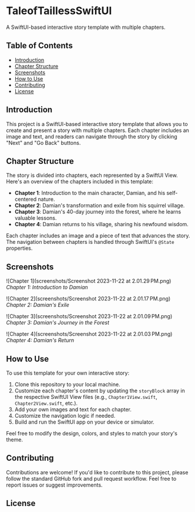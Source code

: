 # TaleofTaillessSwiftUI

A SwiftUI-based interactive story template with multiple chapters.

## Table of Contents
- [Introduction](#introduction)
- [Chapter Structure](#chapter-structure)
- [Screenshots](#screenshots)
- [How to Use](#how-to-use)
- [Contributing](#contributing)
- [License](#license)

## Introduction

This project is a SwiftUI-based interactive story template that allows you to create and present a story with multiple chapters. Each chapter includes an image and text, and readers can navigate through the story by clicking "Next" and "Go Back" buttons.

## Chapter Structure

The story is divided into chapters, each represented by a SwiftUI View. Here's an overview of the chapters included in this template:

- **Chapter 1**: Introduction to the main character, Damian, and his self-centered nature.
- **Chapter 2**: Damian's transformation and exile from his squirrel village.
- **Chapter 3**: Damian's 40-day journey into the forest, where he learns valuable lessons.
- **Chapter 4**: Damian returns to his village, sharing his newfound wisdom.

Each chapter includes an image and a piece of text that advances the story. The navigation between chapters is handled through SwiftUI's `@State` properties.

## Screenshots

![Chapter 1](screenshots/Screenshot 2023-11-22 at 2.01.29 PM.png)
*Chapter 1: Introduction to Damian*

![Chapter 2](screenshots/Screenshot 2023-11-22 at 2.01.17 PM.png)
*Chapter 2: Damian's Exile*

![Chapter 3](screenshots/Screenshot 2023-11-22 at 2.01.09 PM.png)
*Chapter 3: Damian's Journey in the Forest*

![Chapter 4](screenshots/Screenshot 2023-11-22 at 2.01.03 PM.png)
*Chapter 4: Damian's Return*

## How to Use

To use this template for your own interactive story:

1. Clone this repository to your local machine.
2. Customize each chapter's content by updating the `storyBlock` array in the respective SwiftUI View files (e.g., `Chapter1View.swift`, `Chapter2View.swift`, etc.).
3. Add your own images and text for each chapter.
4. Customize the navigation logic if needed.
5. Build and run the SwiftUI app on your device or simulator.

Feel free to modify the design, colors, and styles to match your story's theme.

## Contributing

Contributions are welcome! If you'd like to contribute to this project, please follow the standard GitHub fork and pull request workflow. Feel free to report issues or suggest improvements.

## License
